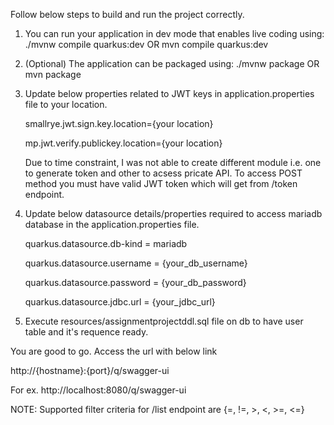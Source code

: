 Follow below steps to build and run the project correctly.

1. You can run your application in dev mode that enables live coding using:
    ./mvnw compile quarkus:dev   OR
     mvn compile quarkus:dev

2. (Optional) The application can be packaged using:
   ./mvnw package  OR
    mvn package

3. Update below properties related to JWT keys in application.properties file to your location.

    smallrye.jwt.sign.key.location={your location}
   
    mp.jwt.verify.publickey.location={your location}

    Due to time constraint, I was not able to create different module i.e. one to generate token and other to acsess pricate API.
    To access POST method you must have valid JWT token which will get from /token endpoint.

6.  Update below datasource details/properties required to access mariadb database in the application.properties file.
   
    quarkus.datasource.db-kind = mariadb
    
    quarkus.datasource.username = {your_db_username}
    
    quarkus.datasource.password = {your_db_password}
    
    quarkus.datasource.jdbc.url = {your_jdbc_url}

7.  Execute resources/assignmentprojectddl.sql file on db to have user table and it's requence ready.

You are good to go.
Access the url with below link

http://{hostname}:{port}/q/swagger-ui

For ex. http://localhost:8080/q/swagger-ui


NOTE: Supported filter criteria for /list endpoint are {=, !=, >, <, >=, <=}
